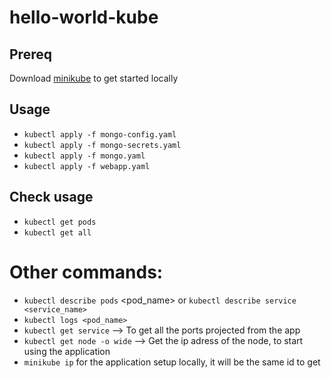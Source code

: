 # hello-world-kube

## Prereq
Download [minikube](https://minikube.sigs.k8s.io/docs/start/) to get started locally

## Usage

- `kubectl apply -f mongo-config.yaml ` 
- `kubectl apply -f mongo-secrets.yaml  `
- `kubectl apply -f mongo.yaml`  
- `kubectl apply -f webapp.yaml  `


## Check usage
-  `kubectl get pods`
-  `kubectl get all`

# Other commands:
- `kubectl describe pods` <pod_name> or `kubectl describe service <service_name>`
- `kubectl logs <pod_name>`
- `kubectl get service` --> To get all the ports projected from the app
- `kubectl get node -o wide` --> Get the ip adress of the node, to start using the application
- `minikube ip` for the application setup locally, it will be the same id to get
